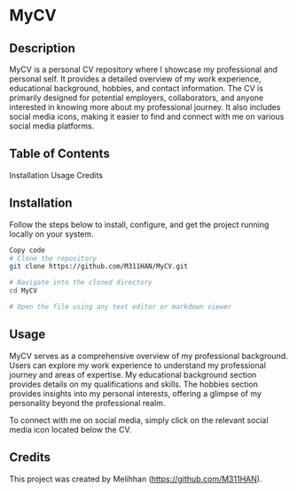 # MyCV

## Description

MyCV is a personal CV repository where I showcase my professional and personal self. It provides a detailed overview of my work experience, educational background, hobbies, and contact information. The CV is primarily designed for potential employers, collaborators, and anyone interested in knowing more about my professional journey. It also includes social media icons, making it easier to find and connect with me on various social media platforms.

## Table of Contents

Installation
Usage
Credits

## Installation

Follow the steps below to install, configure, and get the project running locally on your system.

```bash
Copy code
# Clone the repository
git clone https://github.com/M311HAN/MyCV.git

# Navigate into the cloned directory
cd MyCV

# Open the file using any text editor or markdown viewer
```
## Usage

MyCV serves as a comprehensive overview of my professional background. Users can explore my work experience to understand my professional journey and areas of expertise. My educational background section provides details on my qualifications and skills. The hobbies section provides insights into my personal interests, offering a glimpse of my personality beyond the professional realm.

To connect with me on social media, simply click on the relevant social media icon located below the CV.

## Credits

This project was created by Melihhan (https://github.com/M311HAN).

